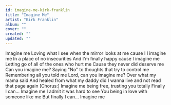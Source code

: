 ```yaml
---
id: imagine-me-kirk-franklin
title: "Imagine Me"
artist: "Kirk Franklin"
album: ""
cover: ""
created: ""
updated: ""
---
```


Imagine me
Loving what I see when the mirror looks at me cause I
I imagine me
In a place of no insecurities
And I'm finally happy cause
I imagine me
Letting go of all of the ones who hurt me
Cause they never did deserve me
Can you imagine me?
Saying "No" to thoughts that try to control me
Remembering all you told me
Lord, can you imagine me?
Over what my mama said
And healed from what my daddy did
I wanna live and not read that page again
[Chorus:]
Imagine me being free, trusting you totally
Finally I can...
Imagine me
I admit it was hard to see
You being in love with someone like me
But finally I can...
Imagine me